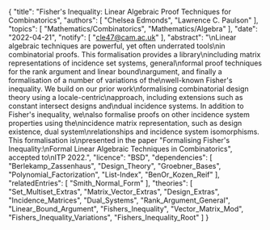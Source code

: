 {
    "title": "Fisher's Inequality: Linear Algebraic Proof Techniques for Combinatorics",
    "authors": [
        "Chelsea Edmonds",
        "Lawrence C. Paulson"
    ],
    "topics": [
        "Mathematics/Combinatorics",
        "Mathematics/Algebra"
    ],
    "date": "2022-04-21",
    "notify": [
        "cle47@cam.ac.uk"
    ],
    "abstract": "\nLinear algebraic techniques are powerful, yet often underrated tools\nin combinatorial proofs. This formalisation provides a library\nincluding matrix representations of incidence set systems, general\nformal proof techniques for the rank argument and linear bound\nargument, and finally a formalisation of a number of variations of the\nwell-known Fisher's inequality. We build on our prior work\nformalising combinatorial design theory using a locale-centric\napproach, including extensions such as constant intersect designs and\ndual incidence systems. In addition to Fisher's inequality, we\nalso formalise proofs on other incidence system properties using the\nincidence matrix representation, such as design existence, dual system\nrelationships and incidence system isomorphisms. This formalisation is\npresented in the paper \"Formalising Fisher's Inequality:\nFormal Linear Algebraic Techniques in Combinatorics\", accepted to\nITP 2022.",
    "licence": "BSD",
    "dependencies": [
        "Berlekamp_Zassenhaus",
        "Design_Theory",
        "Groebner_Bases",
        "Polynomial_Factorization",
        "List-Index",
        "BenOr_Kozen_Reif"
    ],
    "relatedEntries": [
        "Smith_Normal_Form"
    ],
    "theories": [
        "Set_Multiset_Extras",
        "Matrix_Vector_Extras",
        "Design_Extras",
        "Incidence_Matrices",
        "Dual_Systems",
        "Rank_Argument_General",
        "Linear_Bound_Argument",
        "Fishers_Inequality",
        "Vector_Matrix_Mod",
        "Fishers_Inequality_Variations",
        "Fishers_Inequality_Root"
    ]
}